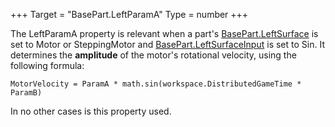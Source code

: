 +++
Target = "BasePart.LeftParamA"
Type = number
+++

The LeftParamA property is relevant when a part's [BasePart.LeftSurface](https://developer.roblox.com/api-reference/property/BasePart/LeftSurface) is set to Motor or SteppingMotor and [BasePart.LeftSurfaceInput](https://developer.roblox.com/api-reference/property/BasePart/LeftSurfaceInput) is set to Sin. It determines the **amplitude** of the motor's rotational velocity, using the following formula:`MotorVelocity = ParamA * math.sin(workspace.DistributedGameTime * ParamB)`In no other cases is this property used.